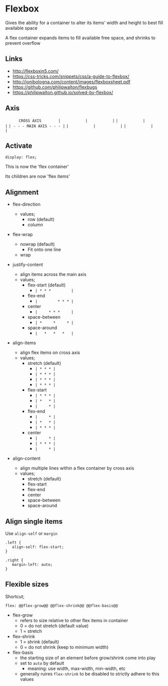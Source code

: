 Flexbox
=======

Gives the ability for a container to alter its items' width and height to best fill available space

A flex container expands items to fill available free space, and shrinks to prevent overflow

Links
-----

- http://flexboxin5.com/
- https://css-tricks.com/snippets/css/a-guide-to-flexbox/
- http://jonibologna.com/content/images/flexboxsheet.pdf
- https://github.com/philipwalton/flexbugs
- https://philipwalton.github.io/solved-by-flexbox/


Axis
----


`       CROSS AXIS        `
`|           |           |`
`|           |           |`
`| - - - MAIN AXIS - - - |`
`|           |           |`
`|           |           |`
 
Activate
--------

```
display: flex;
```

This is now the 'flex container'

Its children are now 'flex items'
 
Alignment
---------

- flex-direction
  - values;
    - row (default)
    - column

- flex-wrap
  - nowrap (default)
    - Fit onto one line
  - wrap

- justify-content
  - align items across the main axis
  - values;
    - flex-start (default)
      - `| * * *         |`
    - flex-end
      - `|         * * * |`
    - center
      - `|     * * *     |`
    - space-between
      - `| *     *     * |`
    - space-around
      - `|   *   *   *   |`

- align-items
  - align flex items on cross axis
  - values;
    - stretch (default)
      - `| * * * |`
      - `| * * * |`
      - `| * * * |`
      - `| * * * |`
    - flex-start
      - `| * * * |`
      - `| *   * |`
      - `|     * |`
    - flex-end
      - `|     * |`
      - `| *   * |`
      - `| * * * |`
    - center
      - `|     * |`
      - `| * * * |`
      - `|     * |`

- align-content
  - align multiple lines within a flex container by cross axis
  - values;
    - stretch (default)
    - flex-start
    - flex-end
    - center
    - space-between
    - space-around
  
Align single items
------------------

Use `align-self` or `margin`

```
.left {
   align-self: flex-start;
}

.right {
   margin-left: auto;
}
```

Flexible sizes
--------------

Shortcut;

    flex: @@flex-grow@@ @@flex-shrink@@ @@flex-basis@@

- flex-grow
  - refers to size relative to other flex items in container
  - 0 = do not stretch (default value)
  - 1 = stretch
- flex-shrink
  - 1 = shrink (default)
  - 0 = do not shrink (keep to minimum width)
- flex-basis
  - the starting size of an element before grow/shrink come into play
  - set to `auto` by default
      - meaning: use width, max-width, min-width, etc
  - generally ruires `flex-shrink` to be disabled to strictly adhere to this values